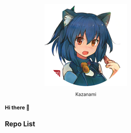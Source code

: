 <div class="profile_image" align="center">
  <!-- trigger -->
  <img class="profile" src="https://raw.githubusercontent.com/Kazanami/avatar-getter-node/master/Kazanami.png">
  <p> Kazanami </p>
</div>

### Hi there 👋

## Repo List
